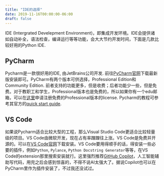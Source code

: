 ```yaml
---
title: "IDE的选择"
date: 2019-11-16T00:00:00-06:00
draft: false
---
```


IDE (Intergrated Develepment Environment)，即集成开发环境。IDE会提供诸如自动补全，语法检查，编译运行等等功能，会大大节约开发时间，下面是几款比较好用的Python IDE.

## PyCharm

Pycharm是一款很好用的IDE, 由JetBrains公司开发. 前往[PyCharm官网](https://www.jetbrains.com/pycharm/)下载最新版安装即可。PyCharm有两个版本可供选择，Professional Edition和Community Edition. 前者支持的功能更多，但是收费；后者功能少一些，但是免费。对于教职工和学生，Professional版本也是免费的，所以如果你有一个edu邮箱，可以在[这里](https://www.jetbrains.com/student/)申请注册免费的Professional版本的license. Pycharm的教程可参考其官方的[quick start guide](https://www.jetbrains.com/help/pycharm/quick-start-guide.html#).

## VS Code

如果说Pycharm适合比较大型的工程，那么Visual Studio Code更适合比较轻量级的项目。VS Code由微软开发，现在占有率蹭蹭往上涨。VS Code是免费并开源的。可以在[VS Code官网](https://code.visualstudio.com/)下载安装。VS Code要用得顺手的话，得安装一些必要的插件，例如`Python`, `Pylance`, `Python Docstring Generator`等等，在VS Code的extension那里搜索安装就行。这里强烈推荐[GitHub Copilot](https://copilot.github.com/)，人工智能辅助写代码，用完之后会感到惊喜的，不得不说AI太强大了。据说Copilot也可以在PyCharm里作为插件安装了，不过我还没试过。
